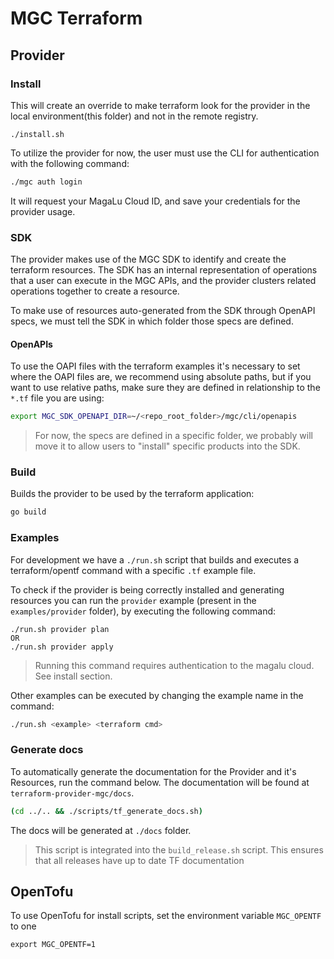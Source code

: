 MGC Terraform
=============

## Provider

### Install

This will create an override to make terraform look for the provider in the
local environment(this folder) and not in the remote registry.

```
./install.sh
```

To utilize the provider for now, the user must use the CLI for authentication
with the following command:

```sh
./mgc auth login
```

It will request your MagaLu Cloud ID, and save your credentials for the provider
usage.

### SDK

The provider makes use of the MGC SDK to identify and create the terraform
resources. The SDK has an internal representation of operations that a user can
execute in the MGC APIs, and the provider clusters related operations together
to create a resource.

To make use of resources auto-generated from the SDK through OpenAPI specs, we
must tell the SDK in which folder those specs are defined.

#### OpenAPIs

To use the OAPI files with the terraform examples it's necessary to set where
the OAPI files are, we recommend using absolute paths, but if you want to use
relative paths, make sure they are defined in relationship to the `*.tf` file
you are using:

```sh
export MGC_SDK_OPENAPI_DIR=~/<repo_root_folder>/mgc/cli/openapis
```

>For now, the specs are defined in a specific folder, we probably will move it
to allow users to "install" specific products into the SDK.

### Build

Builds the provider to be used by the terraform application:

```sh
go build
```

### Examples

For development we have a `./run.sh` script that builds and executes a
terraform/opentf command with a specific `.tf` example file.

To check if the provider is being correctly installed and generating resources
you can run the `provider` example (present in the `examples/provider` folder),
by executing the following command:

```
./run.sh provider plan
OR
./run.sh provider apply
```

> Running this command requires authentication to the magalu cloud. See install
section.

Other examples can be executed by changing the example name in the command:

```sh
./run.sh <example> <terraform cmd>
```

### Generate docs

To automatically generate the documentation for the Provider and it's Resources, run the command below. The documentation will be found at `terraform-provider-mgc/docs`.

```sh
(cd ../.. && ./scripts/tf_generate_docs.sh)
```

The docs will be generated at `./docs` folder.

> This script is integrated into the `build_release.sh` script. This ensures
that all releases have up to date TF documentation

## OpenTofu
To use OpenTofu for install scripts, set the environment variable `MGC_OPENTF` to one

```
export MGC_OPENTF=1
```
